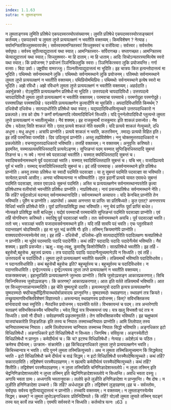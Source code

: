```yaml
---
index: 1.1.63
sutra: न लुमताङ्गस्य

---
```

न लुमताङ्गस्य लुमिति प्रतिषेधे एकपदस्वरस्योपसंख्यानम्। लुमति प्रतिषेधे एकपदस्वरस्योरसङ्ख्यानं कर्तव्यम्। एकपदस्वरे च लुमता लुप्ते प्रत्ययलक्षणं न भवतीति वक्तव्यम्। किमविशेषण ? नेत्याह। सर्वामन्त्रितसिज्लुक्स्वरवर्जम्। सर्वस्वरमामन्त्रितस्वरं सिज्लुक्स्वरं च वर्जयित्वा। सर्वस्वर। सर्वस्तोमः सर्वपृष्ठः। सर्वस्य सुपीत्याद्युदात्तत्वं यथा स्यात्। आमन्त्रितस्वर- सर्पिरागच्छ। सप्तागच्छत। आमन्त्रितस्य चेत्याद्युदात्तत्वं यथा स्यात्। सिज्लुक्स्वर- मा हि दाताम्। मा हि धाताम्। आदिः सिचोऽन्यतरस्यामित्येष स्वरो यथा स्यात्। किं प्रयोजनम् ? प्रयोजनं ञ्ञिनिकिल्लुकि स्वराः। ञ्ञिनिकित्स्वरा लुकि प्रयोजयन्ति। गर्गा वत्साः। बिदा उर्वाः। उष्ट्रग्रीवा वामरज्जुः। ञ्ञ्नितीत्याद्युदात्तत्वं मा भूदिति। इह चात्रयः कित इत्यन्तोदात्तत्वं मा भूदिति। पथिमथोः सर्वनामस्थाने लुकि। पथिमथोः सर्वनामस्थाने लुकि प्रयोजनम्। पतिमथोः सर्वनामस्थाने लुमता लुप्ते प्रत्ययलक्षणं न भवतीति वक्तव्यम्। पथिप्रियोमथिप्रियः। पथिमथोः सर्वनामस्थाने इत्येष स्वरो मा भूदिति। अह्रो रविधौ। अह्रो रविधाने लुमता लुप्ते प्रत्ययलक्षणं न भवतीति वक्तव्यम्। अहर्ददाति। अहर्भुङक्ते। रोऽसुपीति प्रत्ययलक्षणेन प्रतिषेधो मा भूदिति। उत्तरपदत्वे चापदादिविधौ। उत्तरपदत्वे चापदादिविधौ लुमता लुपते प्रत्ययलक्षणं न भवतीति वक्तव्यम्। परमवाचा परमवाचे। परमगोदुहा परमगोदुहे। परमश्वलिहा परमश्वलिहे। पदस्येति प्रत्ययलक्षणेन कुत्वादीनि मा भूवन्निति। अपदादिविधाविति किमर्थम् ? दधिसेचौ दधिसेचः। सात्पदाधोरिति प्रतिषेधो यथा स्यात्। यद्यपदादिविधावित्युच्चते उत्तरपदाधिकारो न प्रकल्पते। तत्र को दोषः ? कर्णो वर्णलक्षणादि त्येवमादिविधिर्न सिध्यति। यदि पुनर्नलोपादिविधौ प्लुत्यन्ते लुमता लुप्ते प्रत्ययलक्षणं न भवतीत्युच्चेत। नैवं शक्यम्। इह राजकुमार्थै राजकुमारः इति शाकलं प्रसज्येत। नैष दोषः। यदेतत् सिति शाकलं नेति। एतत् प्रत्यये शाकलं नेति वक्ष्यामि। यदि प्रत्यये शाकलं नेत्युच्यते, दधि अधुना। मधु अधुना। अत्रापि प्राप्नोति। प्रत्यये शाकलं न भवति, कतरस्मिन्, .स्माद्यः प्रत्ययो विहित इति। इह तर्हि परमजिवा परमदिवे। दिव उदित्युत्वं प्राप्नोति। अस्तु तर्ह्यविशेषेण। ननु चोक्तमुत्तरपदाधिकारो न प्रकल्पेतेति। वचनादुत्तरपदाधिकारो भविष्यति। तत्तर्हि वक्तव्यम्। न वक्तव्यम्। अनुवृत्तिः करिष्यते। इदमस्ति, यस्मात्प्रत्ययविधिस्तदादि प्रत्ययेऽङ्गम्। सुप्तिङन्तं पदम् यस्मात् सुप्तिङ्विधिस्तदादि सुबन्तं तिङन्तं च। नः क्ये। नान्तं क्ये पदसञ्ञ्ज्ञं भवतीति। यस्मात् क्यविधिस्तदादि सुबन्तं च। स्वादिष्वसर्वनामस्थाने पूर्वं पदसञ्ञ्ज्ञं भवति। यस्मात् स्वादिविधिस्तदाति सुबन्तं च। यचि भम्। यजादिप्रत्यये पूर्वं भं भवति। यस्माद् यजादिविधिस्तदादि सुबन्तं च। इदं तर्हि परमवाक्। असर्वनामस्थाने इति प्रतिषेधः प्राप्नोति। अस्तु तस्याः प्रतिषेधः या स्वादौ पदमिति पदसञ्ज्ञा। या तु सुबन्तं पदमिति पदसञ्ज्ञा सा भविष्यति। सत्येतत् प्रत्यये आसीत्। अनया भविष्यत्यनया न भविष्यतीति। लुप्त इदानीं प्रत्यये यावत एवावधेः सुबन्तं पदमिति पदसञ्ज्ञा, तावत एवाऽवधेः सुबन्तं पदमिति। अस्ति च प्रत्ययलक्षणेन सर्वनामस्थानपरतेति कृत्वा प्रतिषेधाश्च वलीयांसो भवन्तीति प्रतिषेधः प्राप्नोति। नाप्रतिषेधात्। नायं प्रसज्यप्रतिषेधः सर्वनामस्थाने नेति। किं तर्हि? पर्युदासोऽयं यदन्यत् सर्वनामस्थानादिति। सर्वनामस्थाने अव्यापारः। यदि केनचित् प्राप्नोति तेन भविष्यति। पूर्वेण च प्राप्नोति। अप्राप्तेर्वा। अथवा अनन्तरा या प्राप्तिः सा प्रतिषिध्यते। कुत एतत्? अनन्तरस्य विधिर्वा भवति प्रतिषेधो वेति। पूर्वा प्राप्तिरप्रतिषिद्धा तथा भविष्यति। ननु चेयं प्राप्तिः पूर्वां प्राप्तिं बाधेत। नोत्सहते प्रतिषिद्धा सती बाधितुम्। यद्येवं परमवाचौ परमवाचेति सुप्तिङन्तं पदमिति पदसञ्ज्ञा प्राप्नोति। एवं तर्हि योगविभागः करिष्यते। स्वादिषु पूर्वं पदसञ्ञ्ज्ञं भवति। ततः सर्वनामस्थाने अयचि। पूर्वं पदसञ्ञ्ज्ञं भवति। ततो भम्। भसञ्ञ्ज्ञं भवति यजादावसर्वनामस्थाने इति। यदि तर्हि सावपि पदं भवति। एचः प्लुतविकारे पदान्तग्रहणं चोदयिष्यति। इह मा भूत् भद्रं करोषि गौः इति। तस्मिन् क्रियमाणेपि प्राप्नोति। वाक्यपदयोरन्त्यस्येत्येवं तत्। इह तर्हि -  दधिसेचौ , दधिसेचः-इति सात्पदाद्योरिति पदादिलक्षणः षत्वप्रतिषेधो न प्राप्नोति। मा भूदेवं पदस्यादिः पदादि पदादेर्नेति। कथं तर्हि? पदादादिः पदादिः पदादेर्नेत्येवं भविष्यति। नैवं शक्यम्। इहापि प्रसज्येत। ऋक्षु - वाक्षु-त्वक्षु, कुमारीषु किशोरीष्विति। सात्प्रतिषेधो भवतीति। इह तर्हि -  बहुसेचौ,बहुसेचः ,बहुजयं प्रत्ययः। तत्र पदादादिः पदादिः पदादार्नेत्युच्यमानेऽपि न सिध्यति। एवं तर्हि। उत्तरपदत्वे च पदादिविधौ। लुमता लुप्ते प्रत्ययलक्षणं भवतीति वक्ष्यामि। तन्नियमार्थे भविष्यति पदादिविधावेव। न पदानतविधाविति। कथं बहुसेचौ बहुसेचः इति? बहुच्पूर्वस्य च। बहुच्पूर्वस्य च पदादिविधावेव। न पदान्तविधाविति। द्वन्द्वेऽन्त्यस्य। द्वन्द्वेऽन्त्यस्य लुप्ता लप्ते प्रत्ययलक्षणं न भवतीति वक्तव्यम्। वाकस्रक्त्वचम्। इहाभूवन्निति प्रत्ययलक्षणने जुस्भावः प्राप्नोति। सिचि जुसोऽप्रसङ्ग आकारप्रकरणात्। सिचि सिज्निमित्तस्य जुसोऽप्रसङ्गः। किं कारणम्? आकारप्रकरणात्। आतः इति वर्तते तन्नियमार्थे भविष्यति। आत एव सिज्लुगन्तान्नान्यस्मादिति। इह चेति युष्मत्पुत्रो ददाति। इत्यस्मत्पुत्रो ददाति इत्यत्र प्रत्ययलक्षणेन युष्मदस्मदोः षष्ठीचतुर्थीद्वितीयास्थयोर्वान्नावादयः प्राप्नुवन्ति। युष्मदस्मदोः स्थग्रहणात्। स्थग्रहणं तत्र क्रियते। तच्छ्रूयामाणविभक्तिविशेषणं विज्ञास्यते। अस्त्यन्यत् स्थग्रहणस्य प्रयोजनम्। किम्? सविभक्तिकस्य वांनावादयो यथा स्युरिति। नैतदस्ति प्रयोजनम्। पदस्येति वर्तते। विभक्तयन्तं च पदम्। तत्र अन्तरेणापि स्तग्रहणं सविभक्तिकस्यैव भविष्यन्ति। भवेत् सिद्धं यत्र विभक्त्यन्तं पद्म। यत्र खलु विभक्तौ पदं तत्र न सिध्यति। ग्रामो नौ दीयते। सर्वग्रहणमपि प्रकृतमनुवर्तते। तेन सविभक्तिकस्यैव भविष्यति। इह चक्षुष्कामं याजयांचकारेति तिङ्ङतिङः इति तस्य च निघातः तस्माच्चानिघातः प्राप्नोति। आमि लिलोपात् तस्य चानिघातस्माच्च निघातः। आमि लिलोपात्तस्य चानिघातः तस्माच्च निघातः सिद्धो भविष्यति। अङ्गधिकार इटो विधिप्रतिषेधौ। अङगाधिकारे इटो विधिप्रतिषेधौ न सिध्यतः। जिगमिष। संविवृत्स। अङ्गस्येतीटो विधिप्रतिषेधौ न प्राप्नुतः। कमेर्दीर्घत्वं च। किं च? इटश्च विधिप्रतिषेधौ। नेत्याह। अदेशेऽयं चः पठितः। क्रमेश्च दीर्घत्वम्। उत्क्राम- संक्रामेति। इह किंचिदङ्गाधिकारे लुमता लुप्ते प्रत्ययलक्षणेन भवति। किंचिच्चान्यत्र न भवति। यदि पुनर्न लुमता तस्मिन्नित्युच्यते। अथ न लुमता तस्मिन्नित्युच्यमान किं सिद्धमेतद् भवति -  इटो विधिप्रतिषेधौ क्रमे दीर्घत्वं च वाढं सिद्धम्। न इटो विधिप्रतिषेधौ परस्मैपदेष्वित्युच्चते। कथं तर्हि? सकारादाविति। तद्विशेषणं परस्मैपदग्रहणम्। न खल्वपि कमेदीर्घत्वं परस्मैपदेष्वित्युच्चते। कथं तर्हि? शितीति। तद्विशेषणं परस्मैपदग्रहणम्। न लुप्ता तस्मिन्निति चनिणिङादेशास्तलोपे। न लुप्ता तस्मिन् इति चेद्वनिणिङादेशास्तलोपे न लुप्ता तस्मिन् इति चेद्वनिणिङादेशास्तलोपे न सिध्यन्ति। अवधि भवता दस्युः। अगायि भवता ग्रामः। अध्यगायि भवतानुवाकः। तलोपे कृते लुङीति हनिणिङादेशा न प्राप्नुवन्ति। नैष दोषः। न लुङीति हनिणिङादेशा उच्चन्ते। किं तर्हि? अर्धधातुक इति। तद्विशेषणं लुङ्ग्रहणम्।इह च -  सर्वस्तोमः, सर्वपृष्ठः सर्वस्य सुपीत्याद्युदात्तत्वं न प्राप्नोति। तच्चापि वक्तव्यम्। न वक्तव्यम्। न लुमताङ्गस्येत्येव सिद्धम्। कथम्? न लुमता लुप्तेऽङ्गाधिकारः प्रतिनिर्दिश्यते। किं तर्हि? योऽसौ लुमता लुप्यते तस्मिन् यदङ्गं तस्य यत् कार्ये तन्न भवति। एवमपि सर्वस्वरो न सिध्यति। कर्तव्योत्र यत्नः ॥63 ॥
